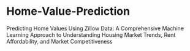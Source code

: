 # Home-Value-Prediction
Predicting Home Values Using Zillow Data: A Comprehensive Machine Learning Approach to Understanding Housing Market Trends, Rent Affordability, and Market Competitiveness
